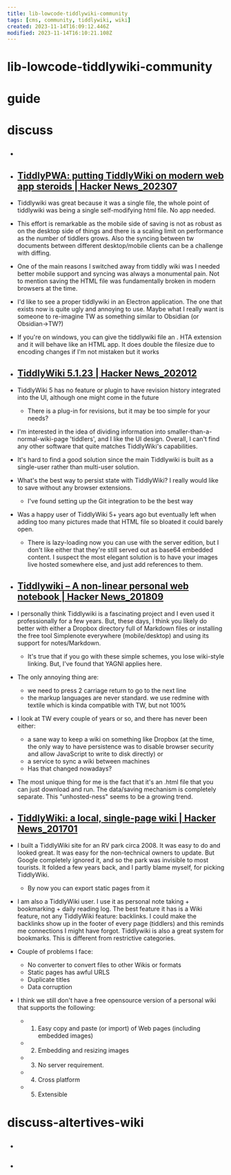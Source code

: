 ```yaml
---
title: lib-lowcode-tiddlywiki-community
tags: [cms, community, tiddlywiki, wiki]
created: 2023-11-14T16:09:12.446Z
modified: 2023-11-14T16:10:21.108Z
---
```


# lib-lowcode-tiddlywiki-community

# guide

# discuss
- ## 

- ## [TiddlyPWA: putting TiddlyWiki on modern web app steroids | Hacker News_202307](https://news.ycombinator.com/item?id=36885753)
- Tiddlywiki was great because it was a single file, the whole point of tiddlywiki was being a single self-modifying html file. No app needed.

- This effort is remarkable as the mobile side of saving is not as robust as on the desktop side of things and there is a scaling limit on performance as the number of tiddlers grows. Also the syncing between tw documents between different desktop/mobile clients can be a challenge with diffing.

- One of the main reasons I switched away from tiddly wiki was I needed better mobile support and syncing was always a monumental pain. Not to mention saving the HTML file was fundamentally broken in modern browsers at the time.

- I'd like to see a proper tiddlywiki in an Electron application. The one that exists now is quite ugly and annoying to use. Maybe what I really want is someone to re-imagine TW as something similar to Obsidian (or Obsidian->TW?)

- If you're on windows, you can give the tiddlywiki file an . HTA extension and it will behave like an HTML app. It does double the filesize due to encoding changes if I'm not mistaken but it works

- ## [TiddlyWiki 5.1.23 | Hacker News_202012](https://news.ycombinator.com/item?id=25527581)
- TiddlyWiki 5 has no feature or plugin to have revision history integrated into the UI, although one might come in the future
  - There is a plug-in for revisions, but it may be too simple for your needs?

- I'm interested in the idea of dividing information into smaller-than-a-normal-wiki-page 'tiddlers', and I like the UI design. Overall, I can't find any other software that quite matches TiddlyWiki's capabilities.

- It's hard to find a good solution since the main Tiddlywiki is built as a single-user rather than multi-user solution.

- What's the best way to persist state with TiddlyWiki? I really would like to save without any browser extensions.
  - I've found setting up the Git integration to be the best way

- Was a happy user of TiddlyWiki 5+ years ago but eventually left when adding too many pictures made that HTML file so bloated it could barely open.
  - There is lazy-loading now you can use with the server edition, but I don't like either that they're still served out as base64 embedded content. I suspect the most elegant solution is to have your images live hosted somewhere else, and just add references to them.

- ## [Tiddlywiki – A non-linear personal web notebook | Hacker News_201809](https://news.ycombinator.com/item?id=18107271)
- I personally think Tiddlywiki is a fascinating project and I even used it professionally for a few years. But, these days, I think you likely do better with either a Dropbox directory full of Markdown files or installing the free tool Simplenote everywhere (mobile/desktop) and using its support for notes/Markdown. 
  - It's true that if you go with these simple schemes, you lose wiki-style linking. But, I've found that YAGNI applies here.

- The only annoying thing are:
  - we need to press 2 carriage return to go to the next line
  - the markup languages are never standard. we use redmine with textile which is kinda compatible with TW, but not 100%

- I look at TW every couple of years or so, and there has never been either:
  - a sane way to keep a wiki on something like Dropbox (at the time, the only way to have persistence was to disable browser security and allow JavaScript to write to disk directly) or
  - a service to sync a wiki between machines
  - Has that changed nowadays?

- The most unique thing for me is the fact that it's an .html file that you can just download and run. The data/saving mechanism is completely separate. This "unhosted-ness" seems to be a growing trend.

- ## [TiddlyWiki: a local, single-page wiki | Hacker News_201701](https://news.ycombinator.com/item?id=13523660)
- I built a TiddlyWiki site for an RV park circa 2008. It was easy to do and looked great. It was easy for the non-technical owners to update. But Google completely ignored it, and so the park was invisible to most tourists. It folded a few years back, and I partly blame myself, for picking TiddlyWiki.
  - By now you can export static pages from it

- I am also a TiddlyWiki user. I use it as personal note taking + bookmarking + daily reading log. The best feature it has is a Wiki feature, not any TiddlyWiki feature: backlinks. I could make the backlinks show up in the footer of every page (tiddlers) and this reminds me connections I might have forgot. Tiddlywiki is also a great system for bookmarks. This is different from restrictive categories.
- Couple of problems I face:
  - No converter to convert files to other Wikis or formats
  - Static pages has awful URLS
  - Duplicate titles
  - Data corruption

- I think we still don't have a free opensource version of a personal wiki that supports the following:
  - 1. Easy copy and paste (or import) of Web pages (including embedded images) 
  - 2. Embedding and resizing images 
  - 3. No server requirement. 
  - 4. Cross platform 
  - 5. Extensible
# discuss-altertives-wiki
- ## 

- ## 
